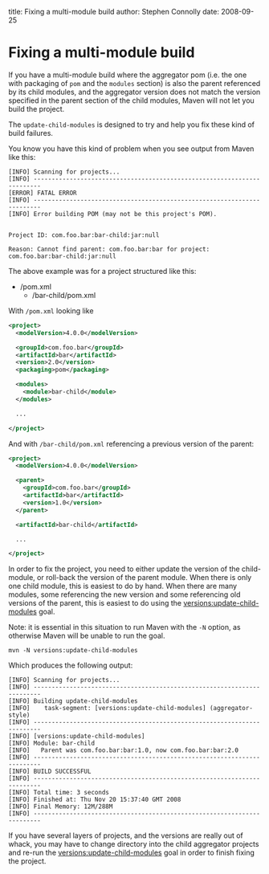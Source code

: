 title: Fixing a multi-module build
author: Stephen Connolly
date: 2008-09-25

<!---
Licensed to the Apache Software Foundation (ASF) under one
or more contributor license agreements.  See the NOTICE file
distributed with this work for additional information
regarding copyright ownership.  The ASF licenses this file
to you under the Apache License, Version 2.0 (the
"License"); you may not use this file except in compliance
with the License.  You may obtain a copy of the License at
  https://www.apache.org/licenses/LICENSE-2.0
Unless required by applicable law or agreed to in writing,
software distributed under the License is distributed on an
"AS IS" BASIS, WITHOUT WARRANTIES OR CONDITIONS OF ANY
KIND, either express or implied.  See the License for the
specific language governing permissions and limitations
under the License.
-->

# Fixing a multi-module build

If you have a multi-module build where the aggregator pom (i.e. the one with packaging of `pom` and the
`modules` section) is also the parent referenced by its child modules, and the aggregator version does not
match the version specified in the parent section of the child modules, Maven will not let you build the project.

The `update-child-modules` is designed to try and help you fix these kind of build failures.

You know you have this kind of problem when you see output from Maven like this:

```log
[INFO] Scanning for projects...
[INFO] ------------------------------------------------------------------------
[ERROR] FATAL ERROR
[INFO] ------------------------------------------------------------------------
[INFO] Error building POM (may not be this project's POM).


Project ID: com.foo.bar:bar-child:jar:null

Reason: Cannot find parent: com.foo.bar:bar for project: com.foo.bar:bar-child:jar:null
```

The above example was for a project structured like this:

- /pom.xml
    - /bar-child/pom.xml

With `/pom.xml` looking like

```xml
<project>
  <modelVersion>4.0.0</modelVersion>

  <groupId>com.foo.bar</groupId>
  <artifactId>bar</artifactId>
  <version>2.0</version>
  <packaging>pom</packaging>

  <modules>
    <module>bar-child</module>
  </modules>

  ...

</project>
```

And with `/bar-child/pom.xml` referencing a previous version of the parent:

```xml
<project>
  <modelVersion>4.0.0</modelVersion>

  <parent>
    <groupId>com.foo.bar</groupId>
    <artifactId>bar</artifactId>
    <version>1.0</version>
  </parent>

  <artifactId>bar-child</artifactId>

  ...

</project>
```

In order to fix the project, you need to either update the version of the child-module, or roll-back the version of
the parent module. When there is only one child module, this is easiest to do by hand. When there are many modules,
some referencing the new version and some referencing old versions of the parent, this is easiest to do using the
[versions:update-child-modules](../update-child-modules-mojo.html) goal.

Note: it is essential in this situation to run Maven with the `-N` option, as otherwise Maven will be unable
to run the goal.

```shell
mvn -N versions:update-child-modules
```

  Which produces the following output:

```log
[INFO] Scanning for projects...
[INFO] ------------------------------------------------------------------------
[INFO] Building update-child-modules
[INFO]    task-segment: [versions:update-child-modules] (aggregator-style)
[INFO] ------------------------------------------------------------------------
[INFO] [versions:update-child-modules]
[INFO] Module: bar-child
[INFO]   Parent was com.foo.bar:bar:1.0, now com.foo.bar:bar:2.0
[INFO] ------------------------------------------------------------------------
[INFO] BUILD SUCCESSFUL
[INFO] ------------------------------------------------------------------------
[INFO] Total time: 3 seconds
[INFO] Finished at: Thu Nov 20 15:37:40 GMT 2008
[INFO] Final Memory: 12M/288M
[INFO] ------------------------------------------------------------------------
```

If you have several layers of projects, and the versions are really out of whack, you may have to change directory
into the child aggregator projects and re-run the [versions:update-child-modules](../update-child-modules-mojo.html)
goal in order to finish fixing the project.
